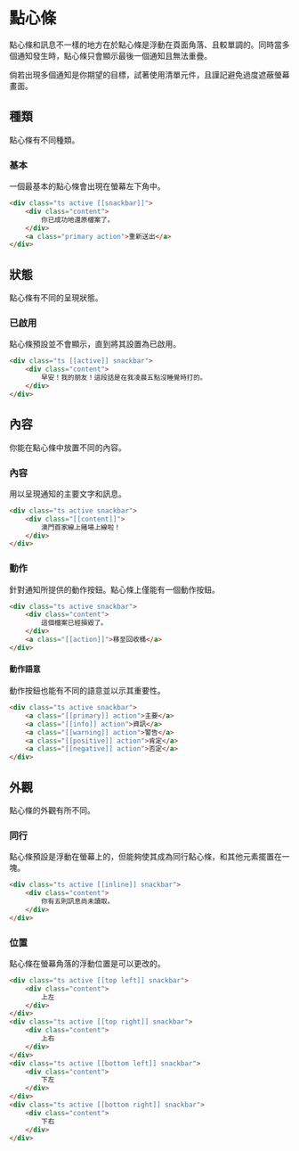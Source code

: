 # 點心條

<p>點心條和訊息不一樣的地方在於點心條是浮動在頁面角落、且較單調的。同時當多個通知發生時，點心條只會顯示最後一個通知且無法重疊。</p>
<p>倘若出現多個通知是你期望的目標，試著使用清單元件，且謹記避免過度遮蔽螢幕畫面。</p>

## 種類

點心條有不同種類。

### 基本

一個最基本的點心條會出現在螢幕左下角中。

```html
<div class="ts active [[snackbar]]">
    <div class="content">
        你已成功地還原檔案了。
    </div>
    <a class="primary action">重新送出</a>
</div>
```

## 狀態

點心條有不同的呈現狀態。

### 已啟用

點心條預設並不會顯示，直到將其設置為已啟用。

```html
<div class="ts [[active]] snackbar">
    <div class="content">
        早安！我的朋友！這段話是在我凌晨五點沒睡覺時打的。
    </div>
</div>
```

## 內容

你能在點心條中放置不同的內容。

### 內容

用以呈現通知的主要文字和訊息。

```html
<div class="ts active snackbar">
    <div class="[[content]]">
        澳門首家線上賭場上線啦！
    </div>
</div>
```

### 動作

針對通知所提供的動作按鈕。點心條上僅能有一個動作按鈕。

```html
<div class="ts active snackbar">
    <div class="content">
        這個檔案已經損毀了。
    </div>
    <a class="[[action]]">移至回收桶</a>
</div>
```

#### 動作語意

動作按鈕也能有不同的語意並以示其重要性。

```html
<div class="ts active snackbar">
    <a class="[[primary]] action">主要</a>
    <a class="[[info]] action">資訊</a>
    <a class="[[warning]] action">警告</a>
    <a class="[[positive]] action">肯定</a>
    <a class="[[negative]] action">否定</a>
</div>
```

## 外觀

點心條的外觀有所不同。

### 同行

點心條預設是浮動在螢幕上的，但能夠使其成為同行點心條，和其他元素擺置在一塊。

```html
<div class="ts active [[inline]] snackbar">
    <div class="content">
        你有五則訊息尚未讀取。
    </div>
</div>
```

### 位置

點心條在螢幕角落的浮動位置是可以更改的。

```html
<div class="ts active [[top left]] snackbar">
    <div class="content">
        上左
    </div>
</div>
<div class="ts active [[top right]] snackbar">
    <div class="content">
        上右
    </div>
</div>
<div class="ts active [[bottom left]] snackbar">
    <div class="content">
        下左
    </div>
</div>
<div class="ts active [[bottom right]] snackbar">
    <div class="content">
        下右
    </div>
</div>
```